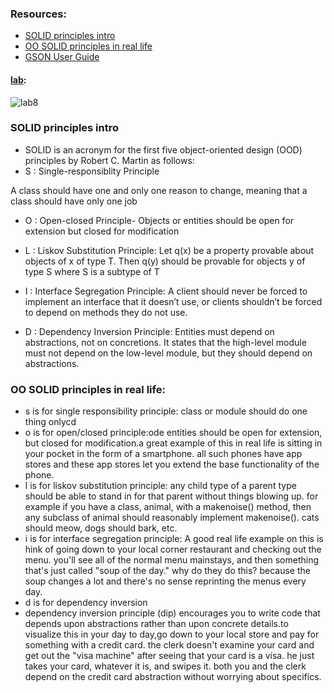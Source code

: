 ### Resources:
- [SOLID principles intro](https://www.digitalocean.com/community/conceptual_articles/s-o-l-i-d-the-first-five-principles-of-object-oriented-design)
- [OO SOLID principles in real life](https://dzone.com/articles/the-solid-principles-in-real-life)
- [GSON User Guide](https://github.com/google/gson/blob/master/UserGuide.md)

#### [lab](https://github.com/Ahmad-A2020/quotes):
![lab8](C:\Users\Ahmad\asac\reading-notes\Code-401\ScreenShot\lab8-1.PNG)

### SOLID principles intro
- SOLID is an acronym for the first five object-oriented design (OOD) principles by Robert C. Martin as follows:
- S : Single-responsiblity Principle

A class should have one and only one reason to change, meaning that a class should have only one job
- O : Open-closed Principle- Objects or entities should be open for extension but closed for modification

- L : Liskov Substitution Principle: Let q(x) be a property provable about objects of x of type T. Then q(y) should be provable for objects y of type S where S is a subtype of T

- I : Interface Segregation Principle: A client should never be forced to implement an interface that it doesn’t use, or clients shouldn’t be forced to depend on methods they do not use.

- D : Dependency Inversion Principle: Entities must depend on abstractions, not on concretions. It states that the high-level module must not depend on the low-level module, but they should depend on abstractions.

### OO SOLID principles in real life:
- s is for single responsibility principle: class or module should do one thing onlycd
- o is for open/closed principle:ode entities should be open for extension, but closed for modification.a great example of this in real life is sitting in your pocket in the form of a smartphone. all such phones have app stores and these app stores let you extend the base functionality of the phone.
- l is for liskov substitution principle:   any child type of a parent type should be able to stand in for that parent without things blowing up. for example if you have a class, animal, with a makenoise() method, then any subclass of animal should reasonably implement makenoise(). cats should meow, dogs should bark, etc.
- i is for interface segregation principle: A good real life example on this is hink of going down to your local corner restaurant and checking out the menu. you'll see all of the normal menu mainstays, and then something that's just called "soup of the day." why do they do this? because the soup changes a lot and there's no sense reprinting the menus every day.
- d is for dependency inversion
- dependency inversion principle (dip) encourages you to write code that depends upon abstractions rather than upon concrete details.to visualize this in your day to day,go down to your local store and pay for something with a credit card. the clerk doesn't examine your card and get out the "visa machine" after seeing that your card is a visa. he just takes your card, whatever it is, and swipes it. both you and the clerk depend on the credit card abstraction without worrying about specifics.
